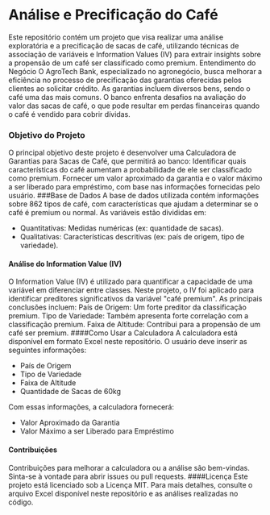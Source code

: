 # Análise e Precificação do Café
Este repositório contém um projeto que visa realizar uma análise exploratória e a precificação de sacas de café, utilizando técnicas de associação de variáveis e Information Values (IV) para extrair insights sobre a propensão de um café ser classificado como premium.
Entendimento do Negócio
O AgroTech Bank, especializado no agronegócio, busca melhorar a eficiência no processo de precificação das garantias oferecidas pelos clientes ao solicitar crédito. As garantias incluem diversos bens, sendo o café uma das mais comuns. O banco enfrenta desafios na avaliação do valor das sacas de café, o que pode resultar em perdas financeiras quando o café é vendido para cobrir dívidas.
### Objetivo do Projeto
O principal objetivo deste projeto é desenvolver uma Calculadora de Garantias para Sacas de Café, que permitirá ao banco:
Identificar quais características do café aumentam a probabilidade de ele ser classificado como premium.
Fornecer um valor aproximado da garantia e o valor máximo a ser liberado para empréstimo, com base nas informações fornecidas pelo usuário.
###Base de Dados
A base de dados utilizada contém informações sobre 862 tipos de café, com características que ajudam a determinar se o café é premium ou normal. As variáveis estão divididas em:
- Quantitativas: Medidas numéricas (ex: quantidade de sacas).
- Qualitativas: Características descritivas (ex: país de origem, tipo de variedade).

#### Análise do Information Value (IV)
O Information Value (IV) é utilizado para quantificar a capacidade de uma variável em diferenciar entre classes. Neste projeto, o IV foi aplicado para identificar preditores significativos da variável "café premium". As principais conclusões incluem:
País de Origem: Um forte preditor da classificação premium.
Tipo de Variedade: Também apresenta forte correlação com a classificação premium.
Faixa de Altitude: Contribui para a propensão de um café ser premium.
####Como Usar a Calculadora
A calculadora está disponível em formato Excel neste repositório. O usuário deve inserir as seguintes informações:
- País de Origem
- Tipo de Variedade
- Faixa de Altitude
- Quantidade de Sacas de 60kg

Com essas informações, a calculadora fornecerá:
- Valor Aproximado da Garantia
- Valor Máximo a ser Liberado para Empréstimo
#### Contribuições
Contribuições para melhorar a calculadora ou a análise são bem-vindas. Sinta-se à vontade para abrir issues ou pull requests.
####Licença
Este projeto está licenciado sob a Licença MIT. Para mais detalhes, consulte o arquivo Excel disponível neste repositório e as análises realizadas no código.
